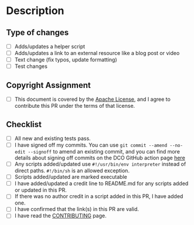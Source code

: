 <!--- Provide a general summary of your changes in the Title above -->

# Description

<!--- Describe your changes in detail -->

## Type of changes

<!--- What types of changes does your submission introduce? Put an `x` in all the boxes that apply: -->

- [ ] Adds/updates a helper script
- [ ] Adds/updates a link to an external resource like a blog post or video
- [ ] Text change (fix typos, update formatting)
- [ ] Test changes

## Copyright Assignment

- [ ] This document is covered by the [Apache License](https://github.com/unixorn/tumult.plugin.zsh/blob/master/LICENSE), and I agree to contribute this PR under the terms of that license.

## Checklist

<!--- Go over all the following points, and put an `x` in all the boxes that apply. -->
<!--- If you're unsure about any of these, don't hesitate to ask. I'm happy to help! -->

- [ ] All new and existing tests pass.
- [ ] I have signed off my commits. You can use `git commit --amend --no-edit --signoff` to amend an existing commit, and you can find more details about signing off commits on the DCO GitHub action page [here](https://probot.github.io/apps/dco/)
- [ ] Any scripts added/updated use `#!/usr/bin/env interpreter` instead of direct paths. `#!/bin/sh` is an allowed exception.
- [ ] Scripts added/updated are marked executable
- [ ] I have added/updated a credit line to README.md for any scripts added or updated in this PR.
- [ ] If there was no author credit in a script added in this PR, I have added one.
- [ ] I have confirmed that the link(s) in this PR are valid.
- [ ] I have read the [CONTRIBUTING](https://github.com/unixorn/tumult.plugin.zsh/blob/main/Contributing.md) page.
